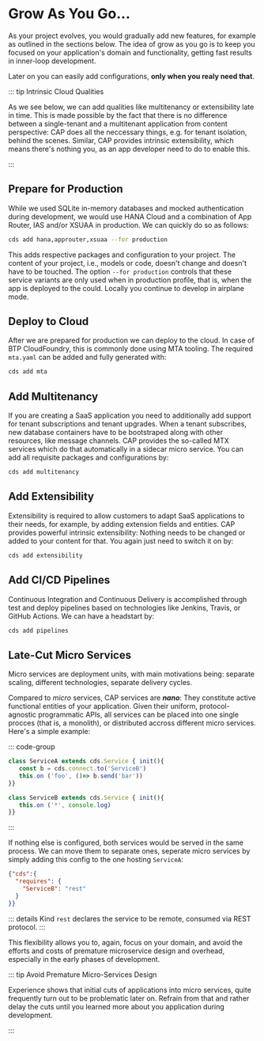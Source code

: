 # Grow As You Go...

As your project evolves, you would gradually add new features, for example as outlined in the sections below. The idea of grow as you go is to keep you focused on your application's domain and functionality, getting fast results in inner-loop development. 

Later on you can easily add configurations, **only when you realy need that**. 

::: tip Intrinsic Cloud Qualities

As we see below, we can add qualities like multitenancy or extensibility late in time. This is made possible by the fact that there is no difference between a single-tenant and a multitenant application from content perspective: CAP does all the neccessary things, e.g. for tenant isolation, behind the scenes. Similar, CAP provides intrinsic extensibility, which means there's nothing you, as an app developer need to do to enable this. 

:::

## Prepare for Production

While we used SQLite in-memory databases and mocked authentication during development, we would use HANA Cloud and a combination of App Router, IAS and/or XSUAA in production. We can quickly do so as follows:

```sh
cds add hana,approuter,xsuaa --for production
```

This adds respective packages and configuration to your project. The content of your project, i.e., models or code, doesn't change and doesn't have to be touched. The option  `--for production` controls that these service variants are only used when in production profile, that is, when the app is deployed to the could. Locally you continue to develop in airplane mode. 



## Deploy to Cloud

After we are prepared for production we can deploy to the cloud. In case of BTP CloudFoundry, this is commonly done using MTA tooling. The required `mta.yaml` can be added and fully generated with:

```sh
cds add mta
```



## Add Multitenancy 

If you are creating a SaaS application you need to additionally add support for tenant subscriptions and tenant upgrades. When a tenant subscribes, new database containers have to be bootstraped along with other resources, like message channels. CAP provides the so-called MTX services which do that automatically in a sidecar micro service. You can add all requisite packages and configurations by:

```sh
cds add multitenancy
```



## Add Extensibility

Extensibility is required to allow customers to adapt SaaS applications to their needs, for example, by adding extension fields and entities. CAP provides powerful intrinsic extensibility: Nothing needs to be changed or added to your content for that. You again just need to switch it on by:

```sh
cds add extensibility
```



## Add CI/CD Pipelines

Continuous Integration and Continuous Delivery is accomplished through test and deploy pipelines based on technologies like Jenkins, Travis, or GitHub Actions. We can have a headstart by: 

```sh
cds add pipelines
```



## Late-Cut Micro Services

Micro services are deployment units, with main motivations being: separate scaling, different technologies, separate delivery cycles. 

Compared to *micro* services, CAP services are ***nano***: They constitute active functional entities of your application. Given their uniform, protocol-agnostic programmatic APIs, all services can be placed into one single procces (that is, a monolith), or distributed accross different micro services. Here's a simple example:

::: code-group

```js [ServiceA]
class ServiceA extends cds.Service { init(){
   const b = cds.connect.to('ServiceB')
   this.on ('foo', ()=> b.send('bar'))
}}
```

```js [ServiceB]
class ServiceB extends cds.Service { init(){
   this.on ('*', console.log)
}}
```

:::

If nothing else is configured, both services would be served in the same process. 
We can move them to separate ones, seperate micro services by simply adding this config to the one hosting `ServiceA`:

```json
{"cds":{
  "requires": {
    "ServiceB": "rest"
  }
}}
```

::: details Kind `rest` declares the service to be remote, consumed via REST protocol.
:::

This flexibility allows you to, again, focus on your domain, and avoid the efforts and costs of premature microservice design and overhead, especially in the early phases of development. 

::: tip Avoid Premature Micro-Services Design

Experience shows that initial cuts of applications into micro services, quite frequently turn out to be problematic later on. Refrain from that and rather delay the cuts until you learned more about you application during development.

::: 
